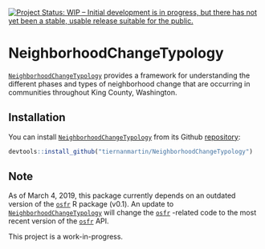 
<!-- README.md is generated from README.Rmd. Please edit that file -->

[![Project Status: WIP – Initial development is in progress, but there
has not yet been a stable, usable release suitable for the
public.](http://www.repostatus.org/badges/latest/wip.svg)](http://www.repostatus.org/#wip)

# NeighborhoodChangeTypology

[`NeighborhoodChangeTypology`](https://github.com/tiernanmartin/NeighborhoodChangeTypology)
provides a framework for understanding the different phases and types of
neighborhood change that are occurring in communities throughout King
County, Washington.

## Installation

You can install
[`NeighborhoodChangeTypology`](https://github.com/tiernanmartin/NeighborhoodChangeTypology)
from its Github
[repository](https://github.com/tiernanmartin/NeighborhoodChangeTypology):

``` r
devtools::install_github("tiernanmartin/NeighborhoodChangeTypology")
```

## Note

As of March 4, 2019, this package currently depends on an outdated
version of the [`osfr`](https://centerforopenscience.github.io/osfr/) R
package (v0.1). An update to
[`NeighborhoodChangeTypology`](https://github.com/tiernanmartin/NeighborhoodChangeTypology)
will change the [`osfr`](https://centerforopenscience.github.io/osfr/)
-related code to the most recent version of the
[`osfr`](https://centerforopenscience.github.io/osfr/) API.

This project is a work-in-progress.
